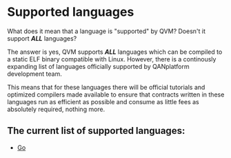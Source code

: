 # Supported languages

What does it mean that a language is "supported" by QVM? Doesn't it support ***ALL*** languages?

The answer is yes, QVM supports ***ALL*** languages which can be compiled to a static ELF binary compatible with Linux.
However, there is a continously expanding list of languages officially supported by QANplatform development team.

This means that for these languages there will be official tutorials and optimized compilers made available to ensure that contracts written in these languages run as efficient as possible and consume as little fees as absolutely required, nothing more.

## The current list of supported languages:

- [Go](./go/index.md)
